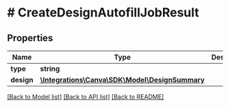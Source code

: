 # # CreateDesignAutofillJobResult

## Properties

Name | Type | Description | Notes
------------ | ------------- | ------------- | -------------
**type** | **string** |  |
**design** | [**\Integrations\Canva\SDK\Model\DesignSummary**](DesignSummary.md) |  |

[[Back to Model list]](../../README.md#models) [[Back to API list]](../../README.md#endpoints) [[Back to README]](../../README.md)
